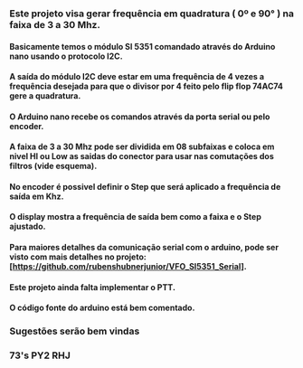 ### Este projeto visa gerar frequência em quadratura ( 0º e 90° ) na faixa de 3 a 30 Mhz.
#### Basicamente temos o módulo SI 5351 comandado através do Arduino nano usando o protocolo I2C.
#### A saída do módulo I2C deve estar em uma frequência de 4 vezes a frequência desejada para que o divisor por 4 feito pelo flip flop 74AC74 gere a quadratura.
#### O Arduino nano recebe os comandos através da porta serial ou pelo encoder.
#### A faixa de 3 a 30 Mhz pode ser dividida em 08 subfaixas e coloca em nivel HI ou Low as saidas do conector para usar nas comutações dos filtros (vide esquema).
#### No encoder é possivel definir o Step que será aplicado a frequência de saída em Khz.
#### O display mostra a frequência de saída bem como a faixa e o Step ajustado.
#### Para maiores detalhes da comunicação serial com o arduino, pode ser visto com mais detalhes no projeto: [https://github.com/rubenshubnerjunior/VFO_SI5351_Serial].
#### Este projeto ainda falta implementar o PTT.
#### O código fonte do arduino está bem comentado.
### Sugestões serão bem vindas

### 73's  PY2 RHJ

